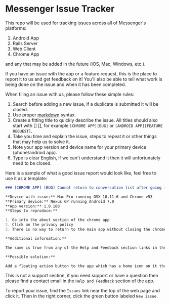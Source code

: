 # Messenger Issue Tracker

This repo will be used for tracking issues across all of Messenger's platforms:

1. Android App
2. Rails Server
3. Web Client
4. Chrome App

and any that may be added in the future (iOS, Mac, Windows, etc.).

If you have an issue with the app or a feature request, this is the place to report it to us and get feedback on it! You'll also be able to tell what work is being done on the issue and when it has been completed.

When filing an issue with us, please follow these simple rules:

1. Search before adding a new issue, if a duplicate is submitted it will be closed.
2. Use proper [markdown](https://github.com/adam-p/markdown-here/wiki/Markdown-Cheatsheet) syntax.
3. Create a fitting title to quickly describe the issue. All titles should also start with [<App with issue>] [<issue type>], for example `[CHROME APP][BUG]` or `[ANDROID APP][FEATURE REQUEST]`.
4. Take you time and explain the issue, steps to repeat it or other things that may help us to solve it.
5. Note your app version and device name for your primary device (phone/android app).
6. Type is clear English, if we can't understand it then it will unfortunately need to be closed.

Here is a sample of what a good issue report would look like, feel free to use it as a template:

```markdown
### [CHROME APP] [BUG] Cannot return to conversation list after going into the privacy policy section

**Device with issue:** Mac Pro running OSX 10.11.6 and Chrome v53
**Primary device:** Nexus 6P running Android 7.0
**App version:** 1.0.180
**Steps to reproduce:**

1. Go into the about section of the chrome app
2. Click on the privacy policy
3. There is no way to return to the main app without closing the chrome app and reopening it

**Additional information:**

The same is true from any of the Help and Feedback section links in the chrome app

**Possible solution:**

Add a floating action button to the app which has a home icon on it that only shows when the user is outside of the main app. This way a user can click on that and easily return to the conversation list at any time.
```

This is not a support section, if you need support or have a question then please find a contact email in the `Help and Feedback` section of the app.

To report your issue, find the `Issues` link near the top of the web page and click it. Then in the right corner, click the green button labeled `New issue`.
